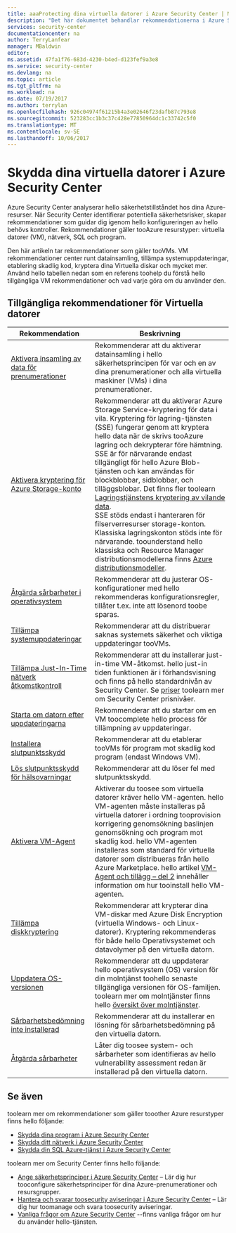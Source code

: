```yaml
---
title: aaaProtecting dina virtuella datorer i Azure Security Center | Microsoft Docs
description: "Det här dokumentet behandlar rekommendationerna i Azure Security Center som hjälper dig skydda dina virtuella datorer och uppfyller säkerhetsprinciper."
services: security-center
documentationcenter: na
author: TerryLanfear
manager: MBaldwin
editor: 
ms.assetid: 47fa1f76-683d-4230-b4ed-d123fef9a3e8
ms.service: security-center
ms.devlang: na
ms.topic: article
ms.tgt_pltfrm: na
ms.workload: na
ms.date: 07/19/2017
ms.author: terrylan
ms.openlocfilehash: 926c04974f61215b4a3e02646f23dafb87c793e8
ms.sourcegitcommit: 523283cc1b3c37c428e77850964dc1c33742c5f0
ms.translationtype: MT
ms.contentlocale: sv-SE
ms.lasthandoff: 10/06/2017
---
```

# <a name="protecting-your-virtual-machines-in-azure-security-center"></a>Skydda dina virtuella datorer i Azure Security Center
Azure Security Center analyserar hello säkerhetstillståndet hos dina Azure-resurser. När Security Center identifierar potentiella säkerhetsrisker, skapar rekommendationer som guidar dig igenom hello konfigureringen av hello behövs kontroller.  Rekommendationer gäller tooAzure resurstyper: virtuella datorer (VM), nätverk, SQL och program.

Den här artikeln tar rekommendationer som gäller tooVMs.  VM rekommendationer center runt datainsamling, tillämpa systemuppdateringar, etablering skadlig kod, kryptera dina Virtuella diskar och mycket mer.  Använd hello tabellen nedan som en referens toohelp du förstå hello tillgängliga VM rekommendationer och vad varje göra om du använder den.

## <a name="available-vm-recommendations"></a>Tillgängliga rekommendationer för Virtuella datorer
| Rekommendation | Beskrivning |
| --- | --- |
| [Aktivera insamling av data för prenumerationer](security-center-enable-data-collection.md) |Rekommenderar att du aktiverar datainsamling i hello säkerhetsprincipen för var och en av dina prenumerationer och alla virtuella maskiner (VMs) i dina prenumerationer. |
| [Aktivera kryptering för Azure Storage-konto](security-center-enable-encryption-for-storage-account.md) | Rekommenderar att du aktiverar Azure Storage Service-kryptering för data i vila. Kryptering för lagring-tjänsten (SSE) fungerar genom att kryptera hello data när de skrivs tooAzure lagring och dekrypterar före hämtning. SSE är för närvarande endast tillgängligt för hello Azure Blob-tjänsten och kan användas för blockblobbar, sidblobbar, och tilläggsblobar. Det finns fler toolearn [Lagringstjänstens kryptering av vilande data](../storage/common/storage-service-encryption.md).</br>SSE stöds endast i hanteraren för filserverresurser storage-konton. Klassiska lagringskonton stöds inte för närvarande. toounderstand hello klassiska och Resource Manager distributionsmodellerna finns [Azure distributionsmodeller](../azure-classic-rm.md). |
| [Åtgärda sårbarheter i operativsystem](security-center-remediate-os-vulnerabilities.md) |Rekommenderar att du justerar OS-konfigurationer med hello rekommenderas konfigurationsregler, tillåter t.ex. inte att lösenord toobe sparas. |
| [Tillämpa systemuppdateringar](security-center-apply-system-updates.md) |Rekommenderar att du distribuerar saknas systemets säkerhet och viktiga uppdateringar tooVMs. |
| [Tillämpa Just-In-Time nätverk åtkomstkontroll](security-center-just-in-time.md) | Rekommenderar att du installerar just-in-time VM-åtkomst. hello just-in tiden funktionen är i förhandsvisning och finns på hello standardnivån av Security Center. Se [priser](security-center-pricing.md) toolearn mer om Security Center prisnivåer. |
| [Starta om datorn efter uppdateringarna](security-center-apply-system-updates.md#reboot-after-system-updates) |Rekommenderar att du startar om en VM toocomplete hello process för tillämpning av uppdateringar. |
| [Installera slutpunktsskydd](security-center-install-endpoint-protection.md) |Rekommenderar att du etablerar tooVMs för program mot skadlig kod program (endast Windows VM). |
| [Lös slutpunktsskydd för hälsovarningar](security-center-resolve-endpoint-protection-health-alerts.md) |Rekommenderar att du löser fel med slutpunktsskydd. |
| [Aktivera VM-Agent](security-center-enable-vm-agent.md) |Aktiverar du toosee som virtuella datorer kräver hello VM-agenten. hello VM-agenten måste installeras på virtuella datorer i ordning tooprovision korrigering genomsökning baslinjen genomsökning och program mot skadlig kod. hello VM-agenten installeras som standard för virtuella datorer som distribueras från hello Azure Marketplace. hello artikel [VM-Agent och tillägg – del 2](http://azure.microsoft.com/blog/2014/04/15/vm-agent-and-extensions-part-2/) innehåller information om hur tooinstall hello VM-agenten. |
| [Tillämpa diskkryptering](security-center-apply-disk-encryption.md) |Rekommenderar att krypterar dina VM-diskar med Azure Disk Encryption (virtuella Windows- och Linux-datorer). Kryptering rekommenderas för både hello Operativsystemet och datavolymer på den virtuella datorn. |
| [Uppdatera OS-versionen](security-center-update-os-version.md) |Rekommenderar att du uppdaterar hello operativsystem (OS) version för din molntjänst toohello senaste tillgängliga versionen för OS-familjen.  toolearn mer om molntjänster finns hello [översikt över molntjänster](../cloud-services/cloud-services-choose-me.md). |
| [Sårbarhetsbedömning inte installerad](security-center-vulnerability-assessment-recommendations.md) |Rekommenderar att du installerar en lösning för sårbarhetsbedömning på den virtuella datorn. |
| [Åtgärda sårbarheter](security-center-vulnerability-assessment-recommendations.md#review-the-recommendation) |Låter dig toosee system- och sårbarheter som identifieras av hello vulnerability assessment redan är installerad på den virtuella datorn. |

## <a name="see-also"></a>Se även
toolearn mer om rekommendationer som gäller tooother Azure resurstyper finns hello följande:

* [Skydda dina program i Azure Security Center](security-center-application-recommendations.md)
* [Skydda ditt nätverk i Azure Security Center](security-center-network-recommendations.md)
* [Skydda din SQL Azure-tjänst i Azure Security Center](security-center-sql-service-recommendations.md)

toolearn mer om Security Center finns hello följande:

* [Ange säkerhetsprinciper i Azure Security Center](security-center-policies.md) – Lär dig hur tooconfigure säkerhetsprinciper för dina Azure-prenumerationer och resursgrupper.
* [Hantera och svarar toosecurity aviseringar i Azure Security Center](security-center-managing-and-responding-alerts.md) – Lär dig hur toomanage och svara toosecurity aviseringar.
* [Vanliga frågor om Azure Security Center](security-center-faq.md) --finns vanliga frågor om hur du använder hello-tjänsten.

